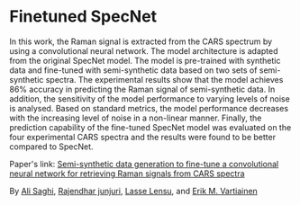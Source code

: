 # Finetuned SpecNet
In this work, the Raman signal is extracted from the CARS spectrum by using a convolutional neural network. The model architecture is adapted from the original SpecNet model. The model is pre-trained with synthetic data and fine-tuned with semi-synthetic data based on two sets of semi-synthetic spectra. The experimental results show that the model achieves 86% accuracy in predicting the Raman signal of semi-synthetic data. In addition, the sensitivity of the model performance to varying levels of noise is analysed. Based on standard metrics, the model performance decreases with the increasing level of noise in a non-linear manner. Finally, the prediction capability of the fine-tuned SpecNet model was evaluated on the four experimental CARS spectra and the results were found to be better compared to SpecNet.

Paper's link: [Semi-synthetic data generation to fine-tune a convolutional neural network for retrieving Raman signals from CARS spectra](https://opg.optica.org/optcon/fulltext.cfm?uri=optcon-1-11-2360)

By [Ali Saghi](https://scholar.google.co.in/citations?view_op=list_works&hl=en&hl=en&user=GcWhnFcAAAAJ), [Rajendhar junjuri](https://scholar.google.co.in/citations?user=BRu_wuAAAAAJ&hl=en), [Lasse Lensu](https://scholar.google.co.in/citations?user=dk2Ezl0AAAAJ&hl=en&oi=ao), and [Erik M. Vartiainen](https://scholar.google.co.in/citations?user=zbxe2qYAAAAJ&hl=en&oi=ao)
